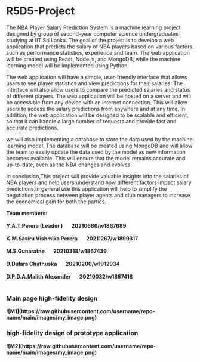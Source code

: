 # R5D5-Project

The NBA Player Salary Prediction System is a machine learning project designed by group of second-year computer science undergraduates studying at IIT Sri Lanka. The goal of the project is to develop a web application that predicts the salary of NBA players based on various factors, such as performance statistics, experience and team. The web application will be created using React, Node.js, and MongoDB, while the machine learning model will be implemented using Python.

The web application will have a simple, user-friendly interface that allows users to see player statistics and view predictions for their salaries. The interface will also allow users to compare the predicted salaries and status of different players.
The web application will be hosted on a server and will be accessible from any device with an internet connection. This will allow users to access the salary predictions from anywhere and at any time. In addition, the web application will be designed to be scalable and efficient, so that it can handle a large number of requests and provide fast and accurate predictions.

we will also implementing a database to store the data used by the machine learning model. The database will be created using MongoDB and will allow the team to easily update the data used by the model as new information becomes available. This will ensure that the model remains accurate and up-to-date, even as the NBA changes and evolves.

In conclusion,This project will provide valuable insights into the salaries of NBA players and help users understand how different factors impact salary predictions.In general use this application will help to simplify the negotiation process between player agents and club managers to increase the economical gain for both the parties.

<b>Team members:<b/><br/><br/>
      Y.A.T.Perera (Leader ) &nbsp;&nbsp;&nbsp;&nbsp;&nbsp;&nbsp;20210686/w1867689<br/><br/>
      K.M.Sasiru Vishmika Perera &nbsp;&nbsp;&nbsp;&nbsp;&nbsp;&nbsp;20211267/w1899317<br/><br/>
      M.S.Gunaratne &nbsp;&nbsp;&nbsp;&nbsp;&nbsp;&nbsp;20210318/w1867439<br/><br/>
      D.Dulara Chathuska &nbsp;&nbsp;&nbsp;&nbsp;&nbsp;&nbsp;20210200/w1912934<br/><br/>
      D.P.D.A.Malith Alexander &nbsp;&nbsp;&nbsp;&nbsp;&nbsp;&nbsp;20210032/w1867418<br/><br/>


<h3>Main page high-fidelity design</h3>
![M1](https://raw.githubusercontent.com/username/repo-name/main/images/my_image.png)

<h3>high-fidelity design of prototype application</h3>
![M2](https://raw.githubusercontent.com/username/repo-name/main/images/my_image.png)
